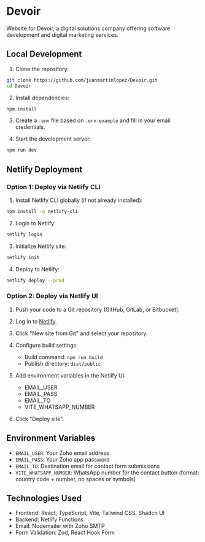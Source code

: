 # Devoir

Website for Devoir, a digital solutions company offering software development and digital marketing services.

## Local Development

1. Clone the repository:
```bash
git clone https://github.com/juanmartinlopez/Devoir.git
cd Devoir
```

2. Install dependencies:
```bash
npm install
```

3. Create a `.env` file based on `.env.example` and fill in your email credentials.

4. Start the development server:
```bash
npm run dev
```

## Netlify Deployment

### Option 1: Deploy via Netlify CLI

1. Install Netlify CLI globally (if not already installed):
```bash
npm install -g netlify-cli
```

2. Login to Netlify:
```bash
netlify login
```

3. Initialize Netlify site:
```bash
netlify init
```

4. Deploy to Netlify:
```bash
netlify deploy --prod
```

### Option 2: Deploy via Netlify UI

1. Push your code to a Git repository (GitHub, GitLab, or Bitbucket).

2. Log in to [Netlify](https://app.netlify.com/).

3. Click "New site from Git" and select your repository.

4. Configure build settings:
   - Build command: `npm run build`
   - Publish directory: `dist/public`

5. Add environment variables in the Netlify UI:
   - EMAIL_USER
   - EMAIL_PASS
   - EMAIL_TO
   - VITE_WHATSAPP_NUMBER

6. Click "Deploy site".

## Environment Variables

- `EMAIL_USER`: Your Zoho email address
- `EMAIL_PASS`: Your Zoho app password
- `EMAIL_TO`: Destination email for contact form submissions
- `VITE_WHATSAPP_NUMBER`: WhatsApp number for the contact button (format: country code + number, no spaces or symbols)

## Technologies Used

- Frontend: React, TypeScript, Vite, Tailwind CSS, Shadcn UI
- Backend: Netlify Functions
- Email: Nodemailer with Zoho SMTP
- Form Validation: Zod, React Hook Form 